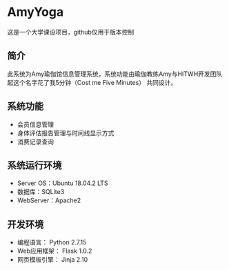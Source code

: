 # AmyYoga
这是一个大学课设项目，github仅用于版本控制
## 简介
此系统为Amy瑜伽馆信息管理系统，系统功能由瑜伽教练Amy与HITWH开发团队 起这个名字花了我5分钟（Cost me Five Minutes） 共同设计。
## 系统功能
* 会员信息管理
* 身体评估报告管理与时间线显示方式
* 消费记录查询
## 系统运行环境
* Server OS：Ubuntu 18.04.2 LTS
* 数据库：SQLite3
* WebServer：Apache2
## 开发环境
* 编程语言：     Python 2.7.15
* Web应用框架：  Flask 1.0.2
* 网页模板引擎： Jinja 2.10
